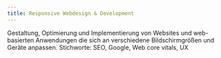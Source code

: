 ```yaml
---
title: Responsive Webdesign & Development
---
```

Gestaltung, Optimierung und Implementierung von Websites und web-basierten Anwendungen die sich  an verschiedene Bildschirmgrößen und Geräte anpassen. Stichworte: SEO, Google, Web core vitals, UX
